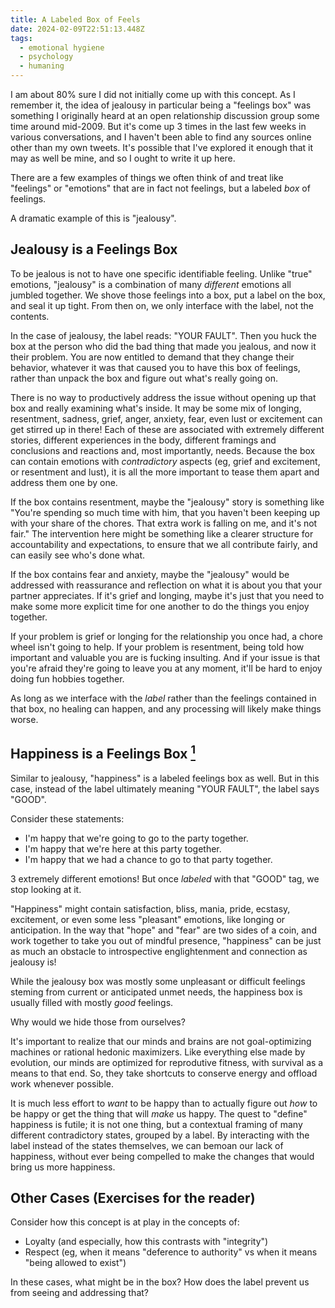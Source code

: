 ```yaml
---
title: A Labeled Box of Feels
date: 2024-02-09T22:51:13.448Z
tags:
  - emotional hygiene
  - psychology
  - humaning
---
```


I am about 80% sure I did not initially come up with this
concept. As I remember it, the idea of jealousy in particular
being a "feelings box" was something I originally heard at an
open relationship discussion group some time around mid-2009. But
it's come up 3 times in the last few weeks in various
conversations, and I haven't been able to find any sources online
other than my own tweets. It's possible that I've explored it
enough that it may as well be mine, and so I ought to write it up
here.

There are a few examples of things we often think of and treat
like "feelings" or "emotions" that are in fact not feelings, but
a labeled _box_ of feelings.

A dramatic example of this is "jealousy".

## Jealousy is a Feelings Box

To be jealous is not to have one specific identifiable feeling.
Unlike "true" emotions, "jealousy" is a combination of many
_different_ emotions all jumbled together. We shove those
feelings into a box, put a label on the box, and seal it up
tight. From then on, we only interface with the label, not the
contents.

In the case of jealousy, the label reads: "YOUR FAULT". Then you
huck the box at the person who did the bad thing that made you
jealous, and now it their problem. You are now entitled to demand
that they change their behavior, whatever it was that caused you
to have this box of feelings, rather than unpack the box and
figure out what's really going on.

There is no way to productively address the issue without opening
up that box and really examining what's inside. It may be some
mix of longing, resentment, sadness, grief, anger, anxiety, fear,
even lust or excitement can get stirred up in there! Each of
these are associated with extremely different stories, different
experiences in the body, different framings and conclusions and
reactions and, most importantly, needs. Because the box can
contain emotions with _contradictory_ aspects (eg, grief and
excitement, or resentment and lust), it is all the more important
to tease them apart and address them one by one.

If the box contains resentment, maybe the "jealousy" story is
something like "You're spending so much time with him, that
you haven't been keeping up with your share of the chores. That
extra work is falling on me, and it's not fair." The intervention
here might be something like a clearer structure for
accountability and expectations, to ensure that we all contribute
fairly, and can easily see who's done what.

If the box contains fear and anxiety, maybe the "jealousy" would
be addressed with reassurance and reflection on what it is about
you that your partner appreciates. If it's grief and longing,
maybe it's just that you need to make some more explicit time for
one another to do the things you enjoy together.

If your problem is grief or longing for the relationship you once
had, a chore wheel isn't going to help. If your problem is
resentment, being told how important and valuable you are is
fucking insulting. And if your issue is that you're afraid
they're going to leave you at any moment, it'll be hard to enjoy
doing fun hobbies together.

As long as we interface with the _label_ rather than the feelings
contained in that box, no healing can happen, and any processing
will likely make things worse.

## Happiness is a Feelings Box [<sup>1</sup>](https://twitter.com/izs/status/1744854738997567586)

Similar to jealousy, "happiness" is a labeled feelings box as
well. But in this case, instead of the label ultimately meaning
"YOUR FAULT", the label says "GOOD".

Consider these statements:

- I'm happy that we're going to go to the party together.
- I'm happy that we're here at this party together.
- I'm happy that we had a chance to go to that party together.

3 extremely different emotions! But once _labeled_ with that
"GOOD" tag, we stop looking at it.

"Happiness" might contain satisfaction, bliss, mania, pride,
ecstasy, excitement, or even some less "pleasant" emotions, like
longing or anticipation. In the way that "hope" and "fear"
are two sides of a coin, and work together to take you out of
mindful presence, "happiness" can be just as much an obstacle to
introspective englightenment and connection as jealousy is!

While the jealousy box was mostly some unpleasant or difficult
feelings steming from current or anticipated unmet needs, the
happiness box is usually filled with mostly _good_ feelings.

Why would we hide those from ourselves?

It's important to realize that our minds and brains are not
goal-optimizing machines or rational hedonic maximizers. Like
everything else made by evolution, our minds are optimized for
reprodutive fitness, with survival as a means to that end. So,
they take shortcuts to conserve energy and offload work whenever
possible.

It is much less effort to _want_ to be happy than to actually
figure out _how_ to be happy or get the thing that will _make_ us
happy. The quest to "define" happiness is futile; it is not one
thing, but a contextual framing of many different contradictory
states, grouped by a label. By interacting with the label instead
of the states themselves, we can bemoan our lack of happiness,
without ever being compelled to make the changes that would bring
us more happiness.

## Other Cases (Exercises for the reader)

Consider how this concept is at play in the concepts of:

- Loyalty (and especially, how this contrasts with "integrity")
- Respect (eg, when it means "deference to authority" vs when it
  means "being allowed to exist")

In these cases, what might be in the box? How does the label
prevent us from seeing and addressing that?
